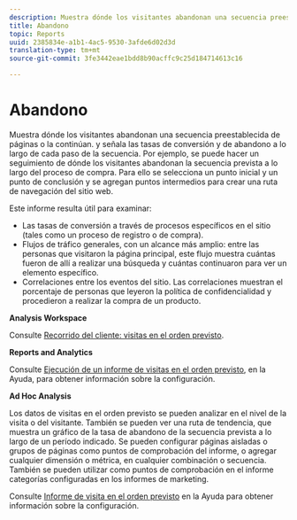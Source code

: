 ```yaml
---
description: Muestra dónde los visitantes abandonan una secuencia preestablecida de páginas o la continúan. y señala las tasas de conversión y de abandono a lo largo de cada paso de la secuencia. Por ejemplo, se puede hacer un seguimiento de dónde los visitantes abandonan la secuencia prevista a lo largo del proceso de compra. Para ello se selecciona un punto inicial y un punto de conclusión y se agregan puntos intermedios para crear una ruta de navegación del sitio web.
title: Abandono
topic: Reports
uuid: 2385834e-a1b1-4ac5-9530-3afde6d02d3d
translation-type: tm+mt
source-git-commit: 3fe3442eae1bdd8b90acffc9c25d184714613c16

---
```



# Abandono

Muestra dónde los visitantes abandonan una secuencia preestablecida de páginas o la continúan. y señala las tasas de conversión y de abandono a lo largo de cada paso de la secuencia. Por ejemplo, se puede hacer un seguimiento de dónde los visitantes abandonan la secuencia prevista a lo largo del proceso de compra. Para ello se selecciona un punto inicial y un punto de conclusión y se agregan puntos intermedios para crear una ruta de navegación del sitio web.

Este informe resulta útil para examinar:

* Las tasas de conversión a través de procesos específicos en el sitio (tales como un proceso de registro o de compra).
* Flujos de tráfico generales, con un alcance más amplio: entre las personas que visitaron la página principal, este flujo muestra cuántas fueron de allí a realizar una búsqueda y cuántas continuaron para ver un elemento específico.
* Correlaciones entre los eventos del sitio. Las correlaciones muestran el porcentaje de personas que leyeron la política de confidencialidad y procedieron a realizar la compra de un producto.

**Analysis Workspace**

Consulte [Recorrido del cliente: visitas en el orden previsto](https://docs.adobe.com/content/help/es-ES/analytics/analyze/analysis-workspace/visualizations/fallout/fallout-flow.html).

**Reports and Analytics**

Consulte [Ejecución de un informe de visitas en el orden previsto](https://docs.adobe.com/content/help/en/analytics/analyze/reports-analytics/t-running-report-types.html), en la Ayuda, para obtener información sobre la configuración.

**Ad Hoc Analysis**

Los datos de visitas en el orden previsto se pueden analizar en el nivel de la visita o del visitante. También se pueden ver una ruta de tendencia, que muestra un gráfico de la tasa de abandono de la secuencia prevista a lo largo de un período indicado. Se pueden configurar páginas aisladas o grupos de páginas como puntos de comprobación del informe, o agregar cualquier dimensión o métrica, en cualquier combinación o secuencia. También se pueden utilizar como puntos de comprobación en el informe categorías configuradas en los informes de marketing.

Consulte [Informe de visita en el orden previsto](https://docs.adobe.com/content/help/en/analytics/analyze/ad-hoc-analysis/c-reports-paths.html) en la Ayuda para obtener información sobre la configuración.

